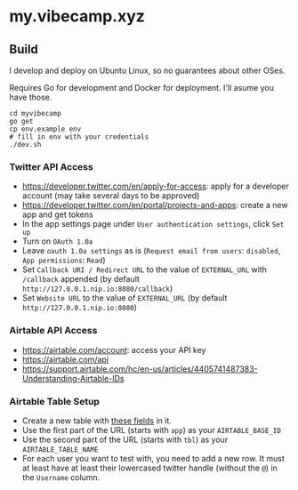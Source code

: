# my.vibecamp.xyz

## Build

I develop and deploy on Ubuntu Linux, so no guarantees about other OSes.

Requires Go for development and Docker for deployment. I'll asume you have those.

```
cd myvibecamp
go get
cp env.example env
# fill in env with your credentials
./dev.sh
```

### Twitter API Access

- https://developer.twitter.com/en/apply-for-access: apply for a developer account (may take several days to be approved)
- https://developer.twitter.com/en/portal/projects-and-apps: create a new app and get tokens
- In the app settings page under `User authentication settings`, click `Set up`
- Turn on `OAuth 1.0a`
- Leave `oauth 1.0a settings` as is (`Request email from users`: `disabled`, `App permissions`: `Read`)
- Set `Callback URI / Redirect URL` to the value of `EXTERNAL_URL` with `/callback` appended (by default `http://127.0.0.1.nip.io:8080/callback`)
- Set `Website URL` to the value of `EXTERNAL_URL` (by default `http://127.0.0.1.nip.io:8080`)

### Airtable API Access

- https://airtable.com/account: access your API key
- https://airtable.com/api
- https://support.airtable.com/hc/en-us/articles/4405741487383-Understanding-Airtable-IDs

### Airtable Table Setup

- Create a new table with [these fields](https://github.com/vibecamp/myvibecamp/blob/master/fields/fields.go) in it.
- Use the first part of the URL (starts with `app`) as your `AIRTABLE_BASE_ID`
- Use the second part of the URL (starts with `tbl`) as your `AIRTABLE_TABLE_NAME`
- For each user you want to test with, you need to add a new row. It must at least have at least their lowercased twitter handle (without the `@`) in the `Username` column.
